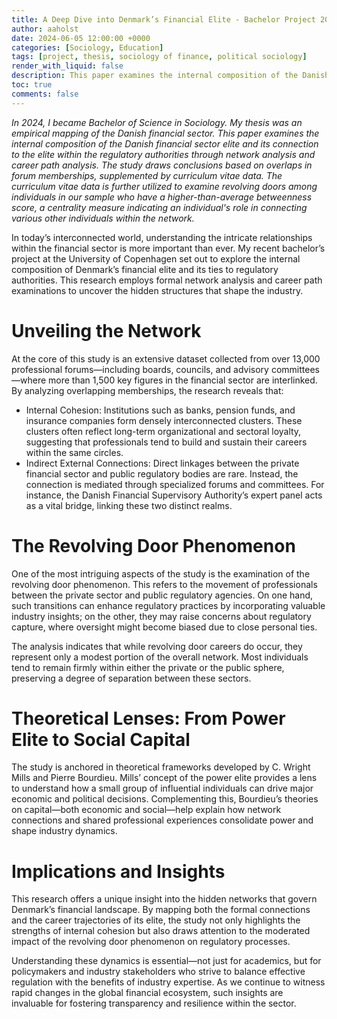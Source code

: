 ```yaml
---
title: A Deep Dive into Denmark’s Financial Elite - Bachelor Project 2024
author: aaholst
date: 2024-06-05 12:00:00 +0000
categories: [Sociology, Education]
tags: [project, thesis, sociology of finance, political sociology]
render_with_liquid: false
description: This paper examines the internal composition of the Danish financial sector elite and its connection to the elite within the regulatory authorities through network analysis and career path analysis.
toc: true
comments: false
---
```


*In 2024, I became Bachelor of Science in Sociology. My thesis was an empirical mapping of the Danish financial sector. This paper examines the internal composition of the Danish financial sector elite and its connection to the elite within the regulatory authorities through network analysis and career path analysis. The study draws conclusions based on overlaps in forum memberships, supplemented by curriculum vitae data. The curriculum vitae data is further utilized to examine revolving doors among individuals in our sample who have a higher-than-average betweenness score, a centrality measure indicating an individual's role in connecting various other individuals within the network.*

In today’s interconnected world, understanding the intricate relationships within the financial sector is more important than ever. My recent bachelor’s project at the University of Copenhagen set out to explore the internal composition of Denmark’s financial elite and its ties to regulatory authorities. This research employs formal network analysis and career path examinations to uncover the hidden structures that shape the industry.

# Unveiling the Network
At the core of this study is an extensive dataset collected from over 13,000 professional forums—including boards, councils, and advisory committees—where more than 1,500 key figures in the financial sector are interlinked. By analyzing overlapping memberships, the research reveals that:

- Internal Cohesion: Institutions such as banks, pension funds, and insurance companies form densely interconnected clusters. These clusters often reflect long-term organizational and sectoral loyalty, suggesting that professionals tend to build and sustain their careers within the same circles.
- Indirect External Connections: Direct linkages between the private financial sector and public regulatory bodies are rare. Instead, the connection is mediated through specialized forums and committees. For instance, the Danish Financial Supervisory Authority’s expert panel acts as a vital bridge, linking these two distinct realms.

# The Revolving Door Phenomenon
One of the most intriguing aspects of the study is the examination of the revolving door phenomenon. This refers to the movement of professionals between the private sector and public regulatory agencies. On one hand, such transitions can enhance regulatory practices by incorporating valuable industry insights; on the other, they may raise concerns about regulatory capture, where oversight might become biased due to close personal ties.

The analysis indicates that while revolving door careers do occur, they represent only a modest portion of the overall network. Most individuals tend to remain firmly within either the private or the public sphere, preserving a degree of separation between these sectors.

# Theoretical Lenses: From Power Elite to Social Capital
The study is anchored in theoretical frameworks developed by C. Wright Mills and Pierre Bourdieu. Mills’ concept of the power elite provides a lens to understand how a small group of influential individuals can drive major economic and political decisions. Complementing this, Bourdieu’s theories on capital—both economic and social—help explain how network connections and shared professional experiences consolidate power and shape industry dynamics.

# Implications and Insights
This research offers a unique insight into the hidden networks that govern Denmark’s financial landscape. By mapping both the formal connections and the career trajectories of its elite, the study not only highlights the strengths of internal cohesion but also draws attention to the moderated impact of the revolving door phenomenon on regulatory processes.

Understanding these dynamics is essential—not just for academics, but for policymakers and industry stakeholders who strive to balance effective regulation with the benefits of industry expertise. As we continue to witness rapid changes in the global financial ecosystem, such insights are invaluable for fostering transparency and resilience within the sector.
